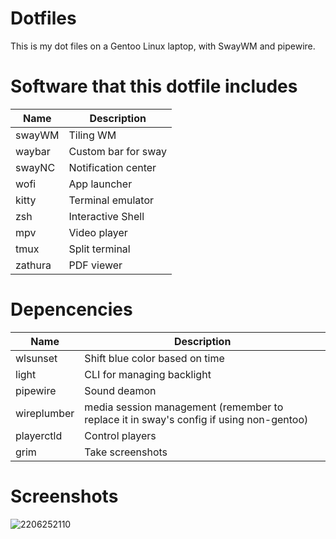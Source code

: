 # Dotfiles

This is my dot files on a Gentoo Linux laptop, with SwayWM and pipewire.

# Software that this dotfile includes

| Name | Description |
|------|-------------|
|swayWM|Tiling WM|
|waybar|Custom bar for sway|
|swayNC|Notification center|
|wofi|App launcher|
|kitty|Terminal emulator|
|zsh|Interactive Shell|
|mpv|Video player|
|tmux|Split terminal|
|zathura|PDF viewer|

# Depencencies

|Name|Description|
|----|-----------|
|wlsunset|Shift blue color based on time|
|light|CLI for managing backlight|
|pipewire|Sound deamon|
|wireplumber|media session management (remember to replace it in sway's config if using non-gentoo)|
|playerctld|Control players|
|grim|Take screenshots|

# Screenshots

![2206252110](https://user-images.githubusercontent.com/72336775/175775155-45624b81-2d73-4ad8-832d-6248aa8e8cdc.png)

